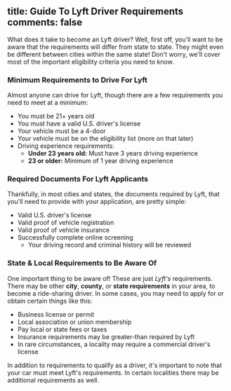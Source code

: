 title: Guide To Lyft Driver Requirements
comments: false
---
What does it take to become an Lyft driver?  Well, first off, you'll want to be aware that the requirements will differ from state to state.  They might even be different between cities within the same state!  Don't worry, we'll cover most of the important eligibility criteria you need to know.

### Minimum Requirements to Drive For Lyft
Almost anyone can drive for Lyft, though there are a few requirements you need to meet at a minimum:

* You must be 21+ years old
* You must have a valid U.S. driver's license
* Your vehicle must be a 4-door
* Your vehicle must be on the eligibility list (more on that later)
* Driving experience requirements:
    - **Under 23 years old:** Must have 3 years driving experience
    - **23 or older:** Minimum of 1 year driving experience


### Required Documents For Lyft Applicants
Thankfully, in most cities and states, the documents required by Lyft, that you'll need to provide with your application, are pretty simple:

* Valid U.S. driver's license
* Valid proof of vehicle registration
* Valid proof of vehicle insurance
* Successfully complete online screening
    - Your driving record and criminal history will be reviewed

### State & Local Requirements to Be Aware Of
One important thing to be aware of!  These are just _Lyft's_ requirements.  There may be other **city**, **county**, or **state requirements** in your area, to become a ride-sharing driver.  In some cases, you may need to apply for or obtain certain things like this:

* Business license or permit
* Local association or union membership
* Pay local or state fees or taxes
* Insurance requirements may be greater-than required by Lyft
* In rare circumstances, a locality may require a commercial driver's license

In addition to requirements to qualify as a driver, it's important to note that your car must meet Lyft's requirements. In certain localities there may be additional requirements as well.